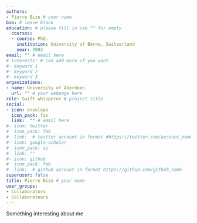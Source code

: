 ```yaml
---
authors:
- Pierre Bize # your name
bio: # leave blank
education: # please fill in use "" for empty
  courses:
  - course: PhD.
    institution: University of Berne, Switzerland
    year: 2003
email: "" # email here
# interests: # can add more if you want
#- keyword 1
#- keyword 2
#- keyword 3
organizations:
- name: University of Aberdeen
  url: "" # your webpage here
role: Swift whisperer # project title
social:
- icon: envelope
  icon_pack: fas
  link:  "" # email here
#- icon: twitter
#  icon_pack: fab
#  link:  # twitter account in format #https://twitter.com/account_name
#- icon: google-scholar
#  icon_pack: ai
#  link: ""
#- icon: github
#  icon_pack: fab
#  link:  # github account in format https://github.com/github_name
superuser: false
title: Pierre Bize # your name
user_groups:
- Collaborators
- Collaborateurs
---
```


Something interesting about me
